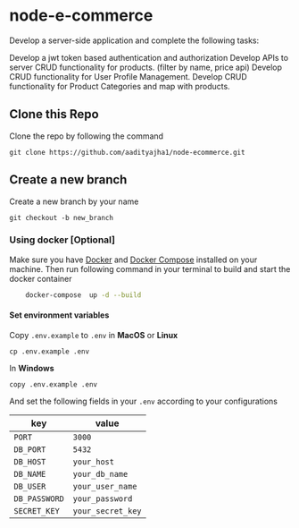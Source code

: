 # node-e-commerce

Develop a server-side application and complete the following tasks:

Develop a jwt token based authentication and authorization
Develop APIs to server CRUD functionality for products. (filter by name, price api)
Develop CRUD functionality for User Profile Management.
Develop CRUD functionality for Product Categories and map with products.

## Clone this Repo

Clone the repo by following the command

```
git clone https://github.com/aadityajha1/node-ecommerce.git
```

## Create a new branch

Create a new branch by your name

```
git checkout -b new_branch
```

### Using docker [Optional]

Make sure you have [Docker](https://www.docker.com/) and [Docker Compose](https://docs.docker.com/compose/) installed on your machine.
Then run following command in your terminal to build and start the docker container

```sh
    docker-compose  up -d --build
```

#### Set environment variables

Copy `.env.example` to `.env` in **MacOS** or **Linux**

```
cp .env.example .env
```

In **Windows**

```
copy .env.example .env
```

And set the following fields in your `.env` according to your configurations

| key           | value             |
| ------------- | ----------------- |
| `PORT`        | `3000`            |
| `DB_PORT`     | `5432`            |
| `DB_HOST`     | `your_host`       |
| `DB_NAME`     | `your_db_name`    |
| `DB_USER`     | `your_user_name`  |
| `DB_PASSWORD` | `your_password`   |
| `SECRET_KEY`  | `your_secret_key` |

